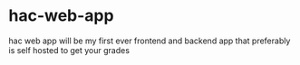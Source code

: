# hac-web-app
hac web app will be my first ever frontend and backend app that preferably is self hosted to get your grades
